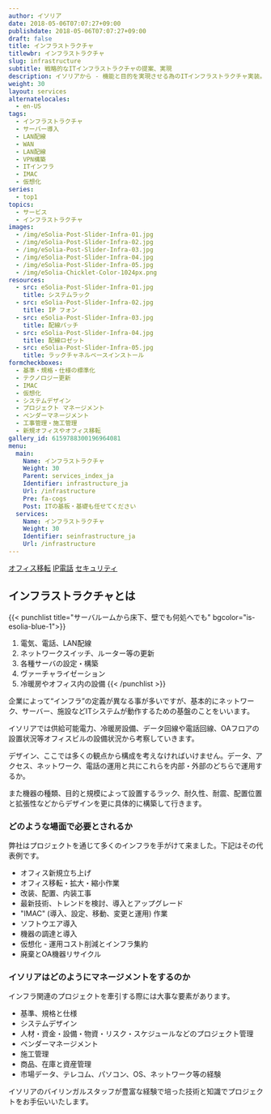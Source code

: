 ```yaml
---
author: イソリア
date: 2018-05-06T07:07:27+09:00
publishdate: 2018-05-06T07:07:27+09:00
draft: false
title: インフラストラクチャ
titlewbr: インフラストラクチャ
slug: infrastructure
subtitle: 戦略的なITインフラストラクチャの提案、実現
description: イソリアから - 機能と目的を実現させる為のITインフラストラクチャ実装。汎用的なものから新技術を備えた機器まで堅実に。
weight: 30
layout: services
alternatelocales:
  - en-US
tags:
  - インフラストラクチャ
  - サーバー導入
  - LAN配線
  - WAN
  - LAN配線
  - VPN構築
  - ITインフラ
  - IMAC
  - 仮想化
series:
  - top1
topics:
  - サービス
  - インフラストラクチャ
images:
  - /img/eSolia-Post-Slider-Infra-01.jpg
  - /img/eSolia-Post-Slider-Infra-02.jpg
  - /img/eSolia-Post-Slider-Infra-03.jpg
  - /img/eSolia-Post-Slider-Infra-04.jpg
  - /img/eSolia-Post-Slider-Infra-05.jpg  
  - /img/eSolia-Chicklet-Color-1024px.png
resources:
  - src: eSolia-Post-Slider-Infra-01.jpg
    title: システムラック
  - src: eSolia-Post-Slider-Infra-02.jpg
    title: IP フォン
  - src: eSolia-Post-Slider-Infra-03.jpg
    title: 配線パッチ
  - src: eSolia-Post-Slider-Infra-04.jpg
    title: 配線ロゼット
  - src: eSolia-Post-Slider-Infra-05.jpg
    title: ラックチャネルベースインストール
formcheckboxes:
  - 基準・規格・仕様の標準化
  - テクノロジー更新
  - IMAC
  - 仮想化
  - システムデザイン
  - プロジェクト マネージメント
  - ベンダーマネージメント
  - 工事管理・施工管理
  - 新規オフィスやオフィス移転
gallery_id: 6159788300196964081
menu:
  main:
    Name: インフラストラクチャ
    Weight: 30
    Parent: services_index_ja
    Identifier: infrastructure_ja
    Url: /infrastructure
    Pre: fa-cogs
    Post: ITの基板・基礎も任せてください
  services:
    Name: インフラストラクチャ
    Weight: 30
    Identifier: seinfrastructure_ja
    Url: /infrastructure
---
```


<div class="buttons has-addons is-hidden-tablet">
  <a class="button is-active" href="/infrastructure"><span class="icon"><i class="fas fa-anchor"></i></span></a>
  <a class="button" href="/office-moves">オフィス移転</a>
  <a class="button" href="/telephone">IP電話</a>
  <a class="button" href="/security">セキュリティ</a>
</div>

## インフラストラクチャとは

{{< punchlist title="サーバルームから床下、壁でも何処へでも" bgcolor="is-esolia-blue-1">}}
1. 電気、電話、LAN配線
1. ネットワークスイッチ、ルーター等の更新
1. 各種サーバの設定・構築
1. ヴァーチャライゼーション
1. 冷暖房やオフィス内の設備
{{< /punchlist >}}

企業によって“インフラ”の定義が異なる事が多いですが、基本的にネットワーク、サーバー、施設などITシステムが動作するための基盤のことをいいます。

イソリアでは供給可能電力、冷暖房設備、データ回線や電話回線、OAフロアの設置状況等オフィスビルの設備状況から考察していきます。

デザイン、ここでは多くの観点から構成を考えなければいけません。データ、アクセス、ネットワーク、電話の運用と共にこれらを内部・外部のどちらで運用するか。

また機器の種類、目的と規模によって設置するラック、耐久性、耐震、配置位置と拡張性などからデザインを更に具体的に構築して行きます。

### どのような場面で必要とされるか

弊社はプロジェクトを通じて多くのインフラを手がけて来ました。下記はその代表例です。

* オフィス新規立ち上げ
* オフィス移転・拡大・縮小作業
* 改装、配置、内装工事
* 最新技術、トレンドを検討、導入とアップグレード
* "IMAC" (導入、設定、移動、変更と運用) 作業
* ソフトウエア導入
* 機器の調達と導入
* 仮想化 - 運用コスト削減とインフラ集約
* 廃棄とOA機器リサイクル

### イソリアはどのようにマネージメントをするのか

インフラ関連のプロジェクトを牽引する際には大事な要素があります。

* 基準、規格と仕様
* システムデザイン
* 人材・資金・設備・物資・リスク・スケジュールなどのプロジェクト管理
* ベンダーマネージメント
* 施工管理
* 商品、在庫と資産管理
* 市場データ、テレコム、パソコン、OS、ネットワーク等の経験

イソリアのバイリンガルスタッフが豊富な経験で培った技術と知識でプロジェクトをお手伝いいたします。
